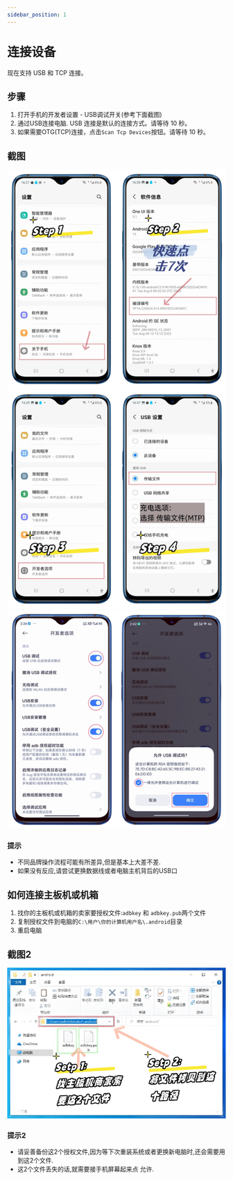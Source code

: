 ```yaml
---
sidebar_position: 1
---
```


# 连接设备

现在支持 USB 和 TCP 连接。

## 步骤

1. 打开手机的开发者设置 - USB调试开关(参考下面截图)
2. 通过USB连接电脑. USB 连接是默认的连接方式。请等待 10 秒。
3. 如果需要OTG(TCP)连接，点击`Scan Tcp Devices`按钮。请等待 10 秒。

## 截图

![usbsetp12en.png](../img/usbsetp12.png)
![usbsetp12en.png](../img/usbsetp34.png)
![usbsetp12en.png](../img/usbsetp56.png)

### 提示

* 不同品牌操作流程可能有所差异,但是基本上大差不差.
* 如果没有反应,请尝试更换数据线或者电脑主机背后的USB口

## 如何连接主板机或机箱

1. 找你的主板机或机箱的卖家要授权文件:`adbkey` 和 `adbkey.pub`两个文件
2. 复制授权文件到电脑的`C:\用户\你的计算机用户名\.android`目录
3. 重启电脑

## 截图2

![usbsetp12en.png](../img/adbkey.png)

### 提示2

* 请妥善备份这2个授权文件,因为等下次重装系统或者更换新电脑时,还会需要用到这2个文件.​
* 这2个文件丢失的话,就需要接手机屏幕起来点 允许.
